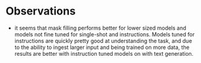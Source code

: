 # Observations

- it seems that mask filling performs better for lower sized models and models
not fine tuned for single-shot and instructions. Models tuned for instructions are quickly pretty good
at understanding the task, and due to the ability to ingest larger input and being trained on more data,
the results are better with instruction tuned models on with text generation.